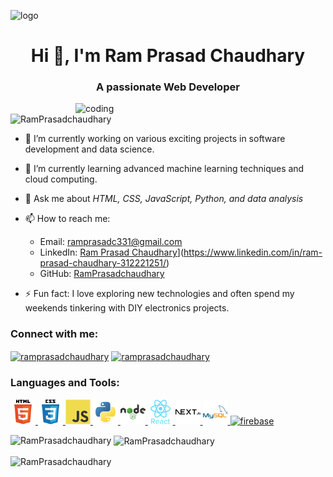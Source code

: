 ![logo](https://github.com/RamPrasadchaudhary/RamPrasadchaudhary/blob/main/githubBanner.png)

<h1 align="center">Hi 👋, I'm Ram Prasad Chaudhary</h1>
<h3 align="center">A passionate Web Developer</h3>
<img align="right" alt="coding" width="400" src="https://user-images.githubusercontent.com/55389276/140866485-8fb1c876-9a8f-4d6a-98dc-08c4981eaf70.gif">

<p align="left"> <img src="https://komarev.com/ghpvc/?username=RamPrasadchaudhary&label=Profile%20views&color=0e75b6&style=flat" alt="RamPrasadchaudhary" /> </p>

- 🔭 I’m currently working on various exciting projects in software development and data science.

- 🌱 I’m currently learning advanced machine learning techniques and cloud computing.

- 💬 Ask me about *HTML, CSS, JavaScript, Python, and data analysis*

- 📫 How to reach me: 
  - Email: ramprasadc331@gmail.com
  - LinkedIn: [Ram Prasad Chaudhary]([https://www.linkedin.com/in/ramprasadchaudhary)](https://www.linkedin.com/in/ram-prasad-chaudhary-312221251/)
  - GitHub: [RamPrasadchaudhary](https://github.com/RamPrasadchaudhary)

- ⚡ Fun fact: I love exploring new technologies and often spend my weekends tinkering with DIY electronics projects.

<h3 align="left">Connect with me:</h3>
<p align="left">
<a href="https://linkedin.com/in/ramprasadchaudhary" target="blank"><img align="center" src="https://raw.githubusercontent.com/rahuldkjain/github-profile-readme-generator/master/src/images/icons/Social/linked-in-alt.svg" alt="ramprasadchaudhary" height="30" width="40" /></a>
<a href="https://fb.com/ramprasadchaudhary" target="blank"><img align="center" src="https://raw.githubusercontent.com/rahuldkjain/github-profile-readme-generator/master/src/images/icons/Social/facebook.svg" alt="ramprasadchaudhary" height="30" width="40" /></a>
</p>

<h3 align="left">Languages and Tools:</h3>
<p align="left"> 
  <a href="https://developer.mozilla.org/en-US/docs/Web/HTML" target="_blank" rel="noreferrer"> 
    <img src="https://raw.githubusercontent.com/devicons/devicon/master/icons/html5/html5-original-wordmark.svg" alt="html5" width="40" height="40"/> 
  </a> 
  <a href="https://developer.mozilla.org/en-US/docs/Web/CSS" target="_blank" rel="noreferrer"> 
    <img src="https://raw.githubusercontent.com/devicons/devicon/master/icons/css3/css3-original-wordmark.svg" alt="css3" width="40" height="40"/> 
  </a> 
  <a href="https://developer.mozilla.org/en-US/docs/Web/JavaScript" target="_blank" rel="noreferrer"> 
    <img src="https://raw.githubusercontent.com/devicons/devicon/master/icons/javascript/javascript-original.svg" alt="javascript" width="40" height="40"/> 
  </a>
  <a href="https://www.python.org" target="_blank" rel="noreferrer"> 
    <img src="https://raw.githubusercontent.com/devicons/devicon/master/icons/python/python-original.svg" alt="python" width="40" height="40"/> 
  </a> 
  <a href="https://nodejs.org" target="_blank" rel="noreferrer"> 
    <img src="https://raw.githubusercontent.com/devicons/devicon/master/icons/nodejs/nodejs-original-wordmark.svg" alt="nodejs" width="40" height="40"/> 
  </a> 
  <a href="https://reactjs.org/" target="_blank" rel="noreferrer"> 
    <img src="https://raw.githubusercontent.com/devicons/devicon/master/icons/react/react-original-wordmark.svg" alt="react" width="40" height="40"/> 
  </a> 
  <a href="https://nextjs.org/" target="_blank" rel="noreferrer"> 
    <img src="https://raw.githubusercontent.com/devicons/devicon/master/icons/nextjs/nextjs-original-wordmark.svg" alt="nextjs" width="40" height="40"/> 
  </a> 
  <a href="https://www.mysql.com/" target="_blank" rel="noreferrer"> 
    <img src="https://raw.githubusercontent.com/devicons/devicon/master/icons/mysql/mysql-original-wordmark.svg" alt="mysql" width="40" height="40"/> 
  </a> 
  <a href="https://firebase.google.com/" target="_blank" rel="noreferrer"> 
    <img src="https://www.vectorlogo.zone/logos/firebase/firebase-icon.svg" alt="firebase" width="40" height="40"/> 
  </a>
</p>

<p><img align="left" src="https://github-readme-stats.vercel.app/api/top-langs?username=RamPrasadchaudhary&show_icons=true&locale=en&layout=compact" alt="RamPrasadchaudhary" /></p>

<p>&nbsp;<img align="center" src="https://github-readme-stats.vercel.app/api?username=RamPrasadchaudhary&show_icons=true&locale=en" alt="RamPrasadchaudhary" /></p>

<p><img align="center" src="https://github-readme-streak-stats.herokuapp.com/?user=RamPrasadchaudhary&" alt="RamPrasadchaudhary" /></p>	

